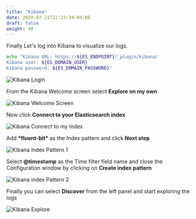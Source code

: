 ```yaml
---
title: "Kibana"
date: 2020-07-21T22:23:34-04:00
draft: false
weight: 40
---
```


Finally Let's log into Kibana to visualize our logs.

```bash
echo "Kibana URL: https://${ES_ENDPOINT}/_plugin/kibana/
Kibana user: ${ES_DOMAIN_USER}
Kibana password: ${ES_DOMAIN_PASSWORD}"
```

![Kibana Login](/images/logging/kibana_01.png)

From the Kibana Welcome screen select __Explore on my own__

![Kibana Welcome Screen](/images/logging/kibana_02.png)

Now click __Connect to your Elasticsearch index__

![Kibana Connect to my Index](/images/logging/kibana_03.png)

Add __\*fluent-bit\*__ as the Index pattern and click __Next step__

![Kibana index Pattern 1](/images/logging/kibana_04.png)

Select __@timestamp__ as the Time filter field name and close the Configuration window by clicking on __Create index pattern__

![Kibana index Pattern 2](/images/logging/kibana_05.png)

Finally you can select __Discover__ from the left panel and start exploring the logs

![Kibana Explore](/images/logging/kibana_06.png)
